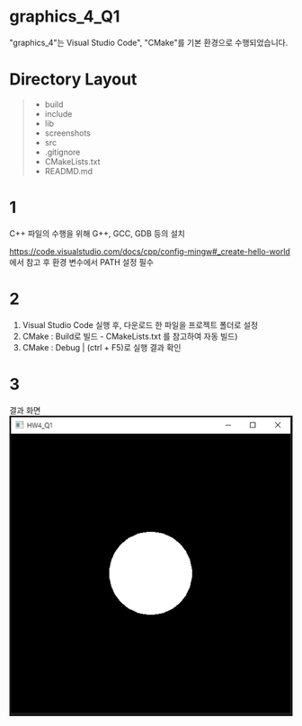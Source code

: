 # graphics_4_Q1

"graphics_4"는 Visual Studio Code", "CMake"를 기본 환경으로 수행되었습니다.

# Directory Layout
> + build
> + include
> + lib
> + screenshots
> + src
> + .gitignore
> + CMakeLists.txt
> + READMD.md

# 1
C++ 파일의 수행을 위해 G++, GCC, GDB 등의 설치

<https://code.visualstudio.com/docs/cpp/config-mingw#_create-hello-world> 에서 참고 후 환경 변수에서 PATH 설정 필수

# 2

1. Visual Studio Code 실행 후, 다운로드 한 파일을 프로젝트 폴더로 설정
2. CMake : Build로 빌드 - CMakeLists.txt 를 참고하여 자동 빌드)
3. CMake : Debug | (ctrl + F5)로 실행 결과 확인

# 3

결과 화면
![Q1_Unshded](https://github.com/crator99/graphics_4/blob/main/screenshots/HW_Q1.png)
